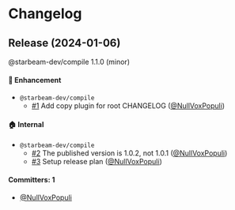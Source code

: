 # Changelog
## Release (2024-01-06)

@starbeam-dev/compile 1.1.0 (minor)

#### :rocket: Enhancement
* `@starbeam-dev/compile`
  * [#1](https://github.com/starbeamjs/dev-compile/pull/1) Add copy plugin for root CHANGELOG ([@NullVoxPopuli](https://github.com/NullVoxPopuli))

#### :house: Internal
* `@starbeam-dev/compile`
  * [#2](https://github.com/starbeamjs/dev-compile/pull/2) The published version is 1.0.2, not 1.0.1 ([@NullVoxPopuli](https://github.com/NullVoxPopuli))
  * [#3](https://github.com/starbeamjs/dev-compile/pull/3) Setup release plan ([@NullVoxPopuli](https://github.com/NullVoxPopuli))

#### Committers: 1
- [@NullVoxPopuli](https://github.com/NullVoxPopuli)
